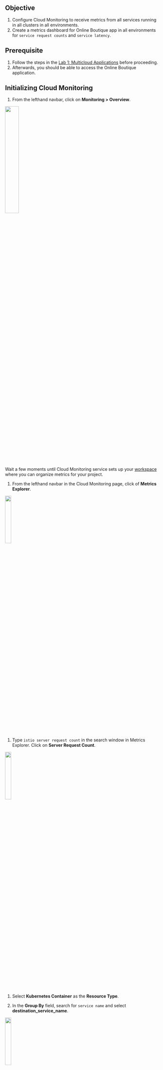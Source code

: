 ## Objective

1. Configure Cloud Monitoring to receive metrics from all services running in all clusters in all environments.
1. Create a metrics dashboard for Online Boutique app in all environments for `service request counts` and `service latency`.

## Prerequisite

1. Follow the steps in the [Lab 1: Multicloud Applications](/platform_admins/docs/multicluster-networking.md) before proceeding.
1. Afterwards, you should be able to access the Online Boutique application.

## Initializing Cloud Monitoring

1. From the lefthand navbar, click on **Monitoring > Overview**.
<img src="/platform_admins/docs/img/cloud-mon-init.png" width=30% height=30%>

Wait a few moments until Cloud Monitoring service sets up your [workspace](https://cloud.google.com/monitoring/workspaces) where you can organize metrics for your project.

1. From the lefthand navbar in the Cloud Monitoring page, click of **Metrics Explorer**.
<img src="/platform_admins/docs/img/cloud-mon-metrics-link.png" width=20% height=20%>

1. Type `istio server request count` in the search window in Metrics Explorer. Click on **Server Request Count**.
<img src="/platform_admins/docs/img/cloud-mon-server-request-count.png" width=20% height=20%>

1. Select **Kubernetes Container** as the **Resource Type**.

1. In the **Group By** field, search for `service name` and select **destination_service_name**.
<img src="/platform_admins/docs/img/cloud-mon-groupby-svc.png" width=20% height=20%>

1. In the **Group By** field, also search for and select **cluster_name**. Ensure **Aggregator** is set to `sum` and **Period** is set to `1 minute`.
<img src="/platform_admins/docs/img/cloud-mon-groupby-cluster.png" width=20% height=20%>

1. You can now see a line chart of server request counts per server grouped by cluster.
<img src="/platform_admins/docs/img/cloud-mon-chart-svc.png" width=50% height=50%>

1. Scroll through the table view and verify that you are getting metrics from all clusters in all environments.

## Creating a dashboard

1. Click on the **Save Chart** button on the top right. Select **New Dashboard** and give it a name like `Online Boutique App`. Click **Save**.
<img src="/platform_admins/docs/img/cloud-mon-dash-svc.png" width=40% height=40%>

1. Click on **Dashboards** from the lefhand navbar and select the **Online Boutique App** dashboard (refresh the page is the dashboard does not show up).
<img src="/platform_admins/docs/img/cloud-mon-dash-page.png" width=70% height=70%>

> You can change the Column layout by clicking the gear icon at the top and selecting the number of desired columns for example 1 Column.

## Adding additional charts to the dashboard

The easiest way to add a chat is to copy an existing chart to the same dashbard and then editing its attributes.

1. Click on the three-dots at the top left corner of the existing chart and select **Copy Chart**.

1. Select the same Dashboard, in this case the **Online Boutique App** and change the name of the chart to the new chart you intend to build. For example, you can build a chart called `Latency 99th Percentile` that shows 99th percentile latency grouped by service and cluster. Click **Copy**.
<img src="/platform_admins/docs/img/cloud-mon-chart-copy-99.png" width=30% height=30%>

You should see a second chart with the new title.

1. Click on the three-dots at the top left corner of the new chart and select **Edit**. This brings up the **Metrics Explorer** view.

1. Delete the `server_request_count` metric from the **Metrics** selector. Search for `istio latency`. Select **Server Response Latencies**. In the **Aggregator** dropdown, change the value from `sum` to `99th percentile`. Click **Save** at the bottom.
<img src="/platform_admins/docs/img/cloud-mon-lat-99.png" width=30% height=30%>

1. Copy the `Latency 99th Percentile` chart to the Online Boutique App dashboard twice. Edit and change the aggregator to `95th percentile` and `50th percentile` for each of the newly copied charts. You should now have four charts in your dashboard.
    * Server Request counts
    * Latency 99th Percentile
    * Latency 95th Percentile
    * Latency 50th Percentile

<img src="/platform_admins/docs/img/cloud-mon-dash-app.png" width=80% height=80%>

## Using filters

The current dashboard has four charts. Each charts is grouped by all services, across all clusters, across all environments. You can use **filters** to narrow down what you want to view.

In this example, lets assume you want to only see traffic flowing to the `frontend` service in the `prod` environment and all associated workloads.

1. In the **Filter** bar at the top, select `namespace_name` and click on `ob-prod`. This filter selects all services running in the `prod` environment.
<img src="/platform_admins/docs/img/cloud-mon-filter-ns.png" width=30% height=30%>

1. Add another filter for `destination_service_name` for the `frontend` service. You should now only see charts for the `frontend` service running in the `prod` environment. Click on the **Expand chart legend** button at the top right corner of the `Server Request Count` chart.
<img src="/platform_admins/docs/img/cloud-mon-filter-frontend.png" width=80% height=80%>

If you did [Lab 3: Introduction to Distributed Services](/platform_admins/docs/distributed-service-intro.md), you should see two line graphs. The legend shows the two clusters the `frontend` workloads (Depolyments) are running in. Otherwise, you should see a single line graph.

## Scripted Dashboard for Production
> If you skipped the steps above, you need to initialize the Cloud Ops Monitoring Workspace in the Google Cloud Console.

1. A pre-created created dashboard for production is available.

    ```
    ${WORKDIR}/anthos-multicloud-workshop/platform_admins/tests/ops/services-dashboard.sh \
    ${WORKDIR}/anthos-multicloud-workshop/platform_admins/tests/ops/services-dashboard-prod.json_tmpl
    ```

    Output (do not copy)
    ```
    ... json ...
    https://console.cloud.google.com/monitoring/dashboards/custom/servicesdash?cloudshell=false&project=qwiklabs-gcp-01-01f4f219d79d
    ```

1. Select the link from the script output to open the dashboard directly.

1. A new tab with the dashboard will be opened.  Select the custom dashboard titled: `Services Dashboard - Production`

    <img src="/platform_admins/docs/img/cloud-mon-dash-list.png" width=80% height=80%>


#### [Back to Labs](/README.md#labs)















